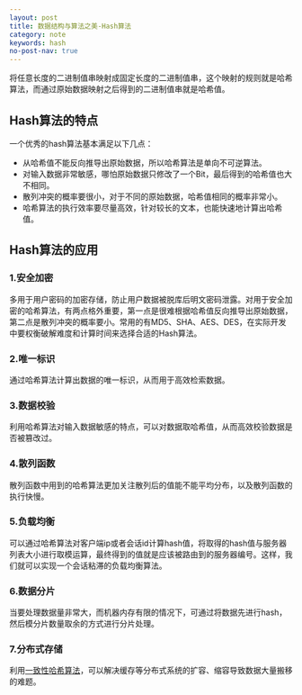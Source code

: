 ```yaml
---
layout: post
title: 数据结构与算法之美-Hash算法
category: note
keywords: hash
no-post-nav: true
---
```


 将任意长度的二进制值串映射成固定长度的二进制值串，这个映射的规则就是哈希算法，而通过原始数据映射之后得到的二进制值串就是哈希值。

 ## Hash算法的特点
 一个优秀的hash算法基本满足以下几点：
 - 从哈希值不能反向推导出原始数据，所以哈希算法是单向不可逆算法。
 - 对输入数据非常敏感，哪怕原始数据只修改了一个Bit，最后得到的哈希值也大不相同。
 - 散列冲突的概率要很小，对于不同的原始数据，哈希值相同的概率非常小。
 - 哈希算法的执行效率要尽量高效，针对较长的文本，也能快速地计算出哈希值。

 ## Hash算法的应用
 ### 1.安全加密
 多用于用户密码的加密存储，防止用户数据被脱库后明文密码泄露。对用于安全加密的哈希算法，有两点格外重要，第一点是很难根据哈希值反向推导出原始数据，第二点是散列冲突的概率要小。常用的有MD5、SHA、AES、DES，在实际开发中要权衡破解难度和计算时间来选择合适的Hash算法。

 ### 2.唯一标识
 通过哈希算法计算出数据的唯一标识，从而用于高效检索数据。

 ### 3.数据校验
 利用哈希算法对输入数据敏感的特点，可以对数据取哈希值，从而高效校验数据是否被篡改过。

 ### 4.散列函数
 散列函数中用到的哈希算法更加关注散列后的值能不能平均分布，以及散列函数的执行快慢。

 ### 5.负载均衡
 可以通过哈希算法对客户端ip或者会话id计算hash值，将取得的hash值与服务器列表大小进行取模运算，最终得到的值就是应该被路由到的服务器编号。这样，我们就可以实现一个会话粘滞的负载均衡算法。

 ### 6.数据分片
 当要处理数据量非常大，而机器内存有限的情况下，可通过将数据先进行hash，然后模分片数量取余的方式进行分片处理。

 ### 7.分布式存储
 利用[一致性哈希算法](https://juejin.im/post/5ae1476ef265da0b8d419ef2)，可以解决缓存等分布式系统的扩容、缩容导致数据大量搬移的难题。
 